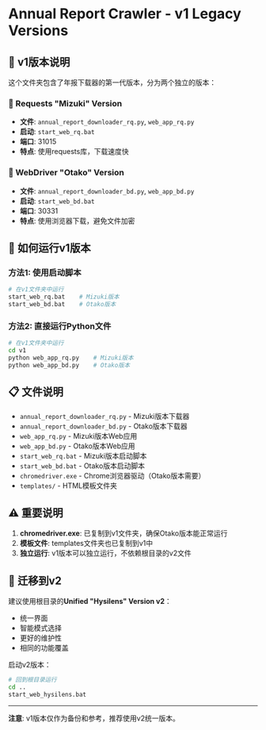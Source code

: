 # Annual Report Crawler - v1 Legacy Versions

## 📁 v1版本说明

这个文件夹包含了年报下载器的第一代版本，分为两个独立的版本：

### 🎴 Requests "Mizuki" Version
- **文件**: `annual_report_downloader_rq.py`, `web_app_rq.py`
- **启动**: `start_web_rq.bat`
- **端口**: 31015
- **特点**: 使用requests库，下载速度快

### 🪻 WebDriver "Otako" Version  
- **文件**: `annual_report_downloader_bd.py`, `web_app_bd.py`
- **启动**: `start_web_bd.bat`
- **端口**: 30331
- **特点**: 使用浏览器下载，避免文件加密

## 🚀 如何运行v1版本

### 方法1: 使用启动脚本
```bash
# 在v1文件夹中运行
start_web_rq.bat    # Mizuki版本
start_web_bd.bat    # Otako版本
```

### 方法2: 直接运行Python文件
```bash
# 在v1文件夹中运行
cd v1
python web_app_rq.py    # Mizuki版本
python web_app_bd.py    # Otako版本
```

## 📋 文件说明

- `annual_report_downloader_rq.py` - Mizuki版本下载器
- `annual_report_downloader_bd.py` - Otako版本下载器  
- `web_app_rq.py` - Mizuki版本Web应用
- `web_app_bd.py` - Otako版本Web应用
- `start_web_rq.bat` - Mizuki版本启动脚本
- `start_web_bd.bat` - Otako版本启动脚本
- `chromedriver.exe` - Chrome浏览器驱动（Otako版本需要）
- `templates/` - HTML模板文件夹

## ⚠️ 重要说明

1. **chromedriver.exe**: 已复制到v1文件夹，确保Otako版本能正常运行
2. **模板文件**: templates文件夹也已复制到v1中
3. **独立运行**: v1版本可以独立运行，不依赖根目录的v2文件

## 🔄 迁移到v2

建议使用根目录的**Unified "Hysilens" Version v2**：
- 统一界面
- 智能模式选择
- 更好的维护性
- 相同的功能覆盖

启动v2版本：
```bash
# 回到根目录运行
cd ..
start_web_hysilens.bat
```

---

**注意**: v1版本仅作为备份和参考，推荐使用v2统一版本。 